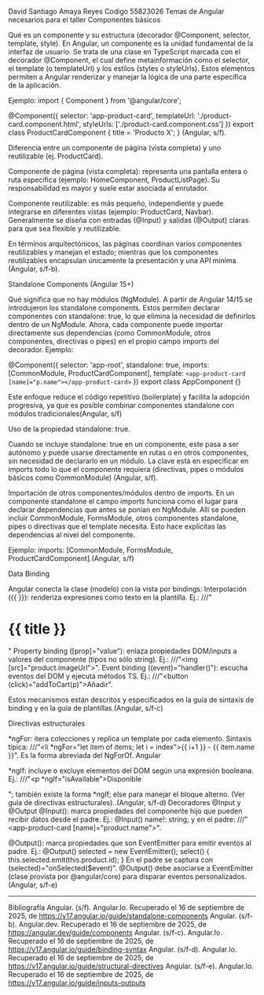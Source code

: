 David Santiago Amaya Reyes Codigo 55823026
Temas de Angular necesarios para el taller
Componentes básicos


Qué es un componente y su estructura (decorador @Component, selector, template, style).
En Angular, un componente es la unidad fundamental de la interfaz de usuario. Se trata de una clase en TypeScript marcada con el decorador @Component, el cual define metainformación como el selector, el template (o templateUrl) y los estilos (styles o styleUrls). Estos elementos permiten a Angular renderizar y manejar la lógica de una parte específica de la aplicación. 

Ejemplo:
import { Component } from '@angular/core';

@Component({
  selector: 'app-product-card',
  templateUrl: './product-card.component.html',
  styleUrls: ['./product-card.component.css']
})
export class ProductCardComponent {
  title = 'Producto X';
}
(Angular, s/f).


Diferencia entre un componente de página (vista completa) y uno reutilizable (ej. ProductCard).

Componente de página (vista completa): representa una pantalla entera o ruta específica (ejemplo: HomeComponent, ProductListPage). Su responsabilidad es mayor y suele estar asociada al enrutador.

Componente reutilizable: es más pequeño, independiente y puede integrarse en diferentes vistas (ejemplo: ProductCard, Navbar). Generalmente se diseña con entradas (@Input) y salidas (@Output) claras para que sea flexible y reutilizable.

En términos arquitectónicos, las páginas coordinan varios componentes reutilizables y manejan el estado; mientras que los componentes reutilizables encapsulan únicamente la presentación y una API mínima (Angular, s/f-b).

Standalone Components (Angular 15+)


Qué significa que no hay módulos (NgModule).
A partir de Angular 14/15 se introdujeron los standalone components. Estos permiten declarar componentes con standalone: true, lo que elimina la necesidad de definirlos dentro de un NgModule. Ahora, cada componente puede importar directamente sus dependencias (como CommonModule, otros componentes, directivas o pipes) en el propio campo imports del decorador.
Ejemplo:

@Component({
  selector: 'app-root',
  standalone: true,
  imports: [CommonModule, ProductCardComponent],
  template: `<app-product-card [name]="p.name"></app-product-card>`
})
export class AppComponent {}

Este enfoque reduce el código repetitivo (boilerplate) y facilita la adopción progresiva, ya que es posible combinar componentes standalone con módulos tradicionales(Angular, s/f)


Uso de la propiedad standalone: true.

Cuando se incluye standalone: true en un componente, este pasa a ser autónomo y puede usarse directamente en rutas o en otros componentes, sin necesidad de declararlo en un módulo. La clave está en especificar en imports todo lo que el componente requiera (directivas, pipes o módulos básicos como CommonModule) (Angular, s/f).


Importación de otros componentes/módulos dentro de imports.
En un componente standalone el campo imports funciona como el lugar para declarar dependencias que antes se ponían en NgModule. Allí se pueden incluir CommonModule, FormsModule, otros componentes standalone, pipes o directivas que el template necesita. Esto hace explícitas las dependencias al nivel del componente. 

Ejemplo: imports: [CommonModule, FormsModule, ProductCardComponent].(Angular, s/f)

Data Binding

Angular conecta la clase (modelo) con la vista por bindings:
Interpolación ({{ }}): renderiza expresiones como texto en la plantilla. 
Ej.: ///"<h1>{{ title }}</h1>"
Property binding ([prop]="value"): enlaza propiedades DOM/inputs a valores del componente (tipos no sólo string).
 Ej.: ///"<img [src]="product.imageUrl">".
Event binding ((event)="handler()"): escucha eventos del DOM y ejecuta métodos TS. 
Ej.: ///"<button (click)="addToCart(p)">Añadir</button>".


Estos mecanismos están descritos y especificados en la guía de sintaxis de binding y en la guía de plantillas.(Angular, s/f-c)


Directivas estructurales


*ngFor: itera colecciones y replica un template por cada elemento. 
Sintaxis típica: 
///"<li *ngFor="let item of items; let i = index">{{ i+1 }} - {{ item.name }}</li>". Es la forma abreviada del NgForOf. Angular


*ngIf: incluye o excluye elementos del DOM según una expresión booleana. 
Ej.: ///"<p *ngIf="isAvailable">Disponible</p>";
 también existe la forma *ngIf; else para manejar el bloque alterno. (Ver guía de directivas estructurales)..(Angular, s/f-d)
Decoradores @Input y @Output
@Input(): marca propiedades del componente hijo que pueden recibir datos desde el padre. Ej.: @Input() name!: string; y en el padre: 
///"<app-product-card [name]="product.name"></app-product-card>".

@Output(): marca propiedades que son EventEmitter para emitir eventos al padre. Ej.:
@Output() selected = new EventEmitter<number>();
select() { this.selected.emit(this.product.id); }
En el padre se captura con (selected)="onSelected($event)".
@Output() debe asociarse a EventEmitter (clase provista por @angular/core) para disparar eventos personalizados.(Angular, s/f-e)

________________________________________________________________________________________________________________________________
Bibliografía
Angular. (s/f). Angular.Io. Recuperado el 16 de septiembre de 2025, de https://v17.angular.io/guide/standalone-components
Angular. (s/f-b). Angular.dev. Recuperado el 16 de septiembre de 2025, de https://angular.dev/guide/components
Angular. (s/f-c). Angular.Io. Recuperado el 16 de septiembre de 2025, de https://v17.angular.io/guide/binding-syntax
Angular. (s/f-d). Angular.Io. Recuperado el 16 de septiembre de 2025, de https://v17.angular.io/guide/structural-directives
Angular. (s/f-e). Angular.Io. Recuperado el 16 de septiembre de 2025, de https://v17.angular.io/guide/inputs-outputs
